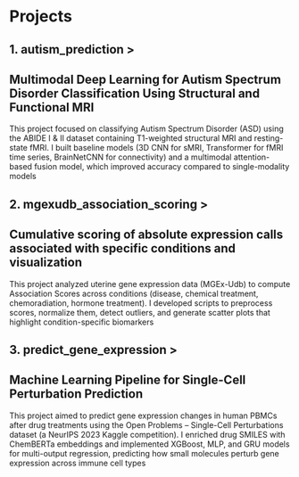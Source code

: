 # Projects
## 1. autism_prediction >
## Multimodal Deep Learning for Autism Spectrum Disorder Classification Using Structural and Functional MRI

This project focused on classifying Autism Spectrum Disorder (ASD) using the ABIDE I & II dataset containing T1-weighted structural MRI and resting-state fMRI. 
I built baseline models (3D CNN for sMRI, Transformer for fMRI time series, BrainNetCNN for connectivity) and a multimodal attention-based fusion model, which 
improved accuracy compared to single-modality models


## 2. mgexudb_association_scoring >
## Cumulative scoring of absolute expression calls associated with specific conditions and visualization
   

This project analyzed uterine gene expression data (MGEx-Udb) to compute Association Scores across conditions (disease, chemical treatment, chemoradiation, hormone treatment). 
I developed scripts to preprocess scores, normalize them, detect outliers, and generate scatter plots that highlight condition-specific biomarkers


## 3. predict_gene_expression >
## Machine Learning Pipeline for Single-Cell Perturbation Prediction

This project aimed to predict gene expression changes in human PBMCs after drug treatments using the Open Problems – Single-Cell Perturbations dataset
(a NeurIPS 2023 Kaggle competition). I enriched drug SMILES with ChemBERTa embeddings and implemented XGBoost, MLP, and GRU models for multi-output regression,
predicting how small molecules perturb gene expression across immune cell types
